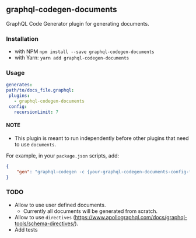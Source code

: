 ## graphql-codegen-documents

GraphQL Code Generator plugin for generating documents.

### Installation
- with NPM `npm install --save graphql-codegen-documents`
- with Yarn: `yarn add graphql-codegen-documents`


### Usage
```yml
generates:
path/to/docs_file.graphql:
 plugins:
   - graphql-codegen-documents
 config:
   recursionLimit: 7
```

#### NOTE
- This plugin is meant to run independently before other plugins that need to use `documents`.

For example, in your `package.json` scripts, add:
```json
{
    "gen": "graphql-codegen -c {your-graphql-codegen-documents-config-file}.yaml && graphql-codegen"
}
```


### TODO
- Allow to use user defined documents.
    - Currently all documents will be generated from scratch.
- Allow to use `directives` (https://www.apollographql.com/docs/graphql-tools/schema-directives/).
- Add tests